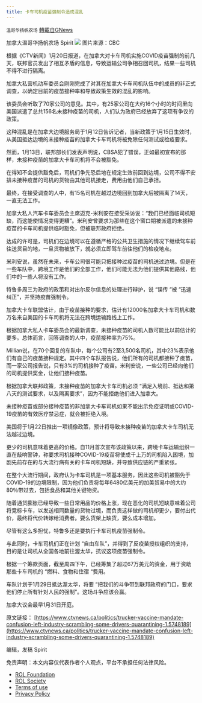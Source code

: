 ```yaml
---
title: 卡车司机疫苗强制令造成混乱
---
```

`温哥华扬帆农场` [轉載自GNews](https://gnews.org/zh-hans/1886241/)

加拿大温哥华扬帆农场 Spirit
![](https://assets.gnews.org/wp-content/uploads/2022/01/trucker-vaccine-protest.jpg)
图片来源：CBC

根据《CTV新闻》1月20日报道，在加拿大对卡车司机实施COVID疫苗强制的前几天，联邦官员发出了相互矛盾的信息，导致运输公司争相召回司机，结果一些司机不得不进行隔离。

加拿大私营机动车委员会刚刚完成了对其在加拿大卡车司机队伍中的成员的非正式调查，以确定目前的疫苗接种率和导致政策生效的混乱的影响。

该委员会听取了70家公司的意见。其中，有25家公司在大约16个小时的时间里向美国派遣了总共156名未接种疫苗的司机，人们认为政府已经放弃了这项有争议的政策。

这种混乱是在加拿大边境服务局于1月12日告诉记者，当新政策于1月15日生效时，从美国抵达边境的未接种疫苗的加拿大卡车司机将被免除任何测试或检疫要求。

然而，1月13日，联邦部长们发表声明说，CBSA犯了错误，正如最初宣布的那样，未接种疫苗的加拿大卡车司机将不会被豁免。

在得知不会提供豁免后，司机们争先恐后地在规定生效前回到边境，公司不得不安排未接种疫苗的司机的货物由其他司机接走，费用由他们自己承担。

最终，在接受调查的人中，有15名司机在越过边境回到加拿大后被隔离了14天，一直无法工作。

加拿大私人汽车卡车委员会主席迈克-米利安在接受采访说：“我们已经面临司机短缺，而这能使情况变得更糟”。米利安曾要求为那些在这个窗口期被派遣的未接种疫苗的卡车司机提供临时豁免，但被联邦政府拒绝。

达成的许可是，司机们在边境可以在遵循严格的公共卫生措施的情况下继续驾车前往送货目的地，一旦货物被放下，就必须立即驾车前往他们的检疫地点。

米利安说，虽然在未来，卡车公司很可能只把接种过疫苗的司机送过边境。但是在一些车队中，跨境工作是他们的全部工作，他们可能无法为他们提供其他路线，他们中的一些人将没有工作。

特鲁多周三为政府的政策和对出尔反尔信息的处理进行辩护，说 “误传 “被 “迅速纠正”，并坚持疫苗强制令。

加拿大卡车联盟估计，由于疫苗接种的要求，估计有12000名加拿大卡车司机和数万名来自美国的卡车司机将无法在跨境运输路线上工作。

根据加拿大私人卡车委员会的最新调查，未接种疫苗的司机人数可能比以前估计的要多。总体而言，回答调查的人中，疫苗接种率为75%。

Millian说，在70个回复的车队中，每个公司有2至3,500名司机，其中23%表示他们有自己的疫苗接种规定。其中四个车队报告说，他们所有的司机都接种了疫苗，而一家公司报告说，只有3%的司机接种了疫苗。米利安说，一些公司已经向他们的司机提供奖金，让他们接种疫苗。

根据加拿大联邦政策，未接种疫苗的加拿大卡车司机必须 “满足入境前、抵达和第八天的测试要求，以及隔离要求”，因为不能拒绝他们进入加拿大。

未接种疫苗或部分接种疫苗的非加拿大卡车司机如果不能出示免疫证明或COVID-19疫苗的有效医疗禁忌症，就会被拒绝入境。

美国将于1月22日推出一项镜像政策，预计将导致未接种疫苗的加拿大卡车司机无法越过边境。

更少的司机意味着更高的价格。自11月首次宣布该政策以来，跨境卡车运输组织一直在敲响警钟，称要求司机接种COVID-19疫苗将使成千上万的司机陷入困境，加剧先前存在的与大流行病有关的卡车司机短缺，并导致供应链的严重紧张。

在整个大流行期间，政府认为卡车司机是一项基本服务，因此这些司机被豁免于COVID-19的边境限制，因为他们负责将每年6480亿美元的加美贸易中的大约80％带过去，包括食品和其他关键物资。

随着通货膨胀已经导致一些日常用品的价格上涨，现在恶化的司机短缺意味着公司将竞标卡车，以发送相同数量的货物过境，而负责这样做的司机却更少，要付出代价，最终将代价转嫁给消费者。要么货架上缺货，要么成本增加。

尽管有这么多担忧，特鲁多还是要执行卡车司机疫苗强制令。

与此同时，卡车司机们正在计划 “自由车队”，并得到了反疫苗授权组织的支持，目的是让司机从全国各地前往渥太华，抗议这项疫苗强制令。

根据一个筹款页面，截至周四下午，已经筹集了超过67万美元的资金，用于资助那些卡车司机的 “燃料、食物和住宿 “费用。

车队计划于1月29日抵达渥太华，将要 “把我们的斗争带到联邦政府的门口，要求他们停止所有针对人民的强制”。这场斗争应该会赢。

加拿大议会最早1月31日开庭。

原文链接：
[https://www.ctvnews.ca/politics/trucker-vaccine-mandate-confusion-left-industry-scrambling-some-drivers-quarantining-1.5748189](https://www.ctvnews.ca/politics/trucker-vaccine-mandate-confusion-left-industry-scrambling-some-drivers-quarantining-1.5748189)

编辑，发稿 Spirit

 

免责声明：本文内容仅代表作者个人观点，平台不承担任何法律风险。

- [ROL Foundation](https://rolfoundation.org/)
- [ROL Society](https://rolsociety.org/)
- [Terms of use](https://gnews.org/terms-of-use-3/)
- [Privacy Policy](https://gnews.org/privacy-policy/)
